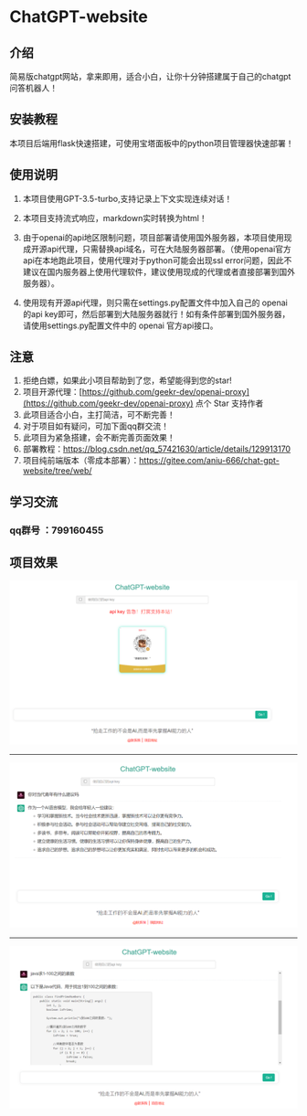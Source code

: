 # ChatGPT-website


## 介绍

简易版chatgpt网站，拿来即用，适合小白，让你十分钟搭建属于自己的chatgpt问答机器人！


## 安装教程

本项目后端用flask快速搭建，可使用宝塔面板中的python项目管理器快速部署！


## 使用说明

1.  本项目使用GPT-3.5-turbo,支持记录上下文实现连续对话！

2.  本项目支持流式响应，markdown实时转换为html！

3.  由于openai的api地区限制问题，项目部署请使用国外服务器，本项目使用现成开源api代理，只需替换api域名，可在大陆服务器部署。（使用openai官方api在本地跑此项目，使用代理对于python可能会出现ssl error问题，因此不建议在国内服务器上使用代理软件，建议使用现成的代理或者直接部署到国外服务器）。

4.  使用现有开源api代理，则只需在settings.py配置文件中加入自己的 openai 的api key即可，然后部署到大陆服务器就行！如有条件部署到国外服务器，请使用settings.py配置文件中的 openai 官方api接口。


## 注意

1.  拒绝白嫖，如果此小项目帮助到了您，希望能得到您的star!
2.  项目开源代理：[https://github.com/geekr-dev/openai-proxy](https://github.com/geekr-dev/openai-proxy) 点个 Star 支持作者
3.  此项目适合小白，主打简洁，可不断完善！
4.  对于项目如有疑问，可加下面qq群交流！
5.  此项目为紧急搭建，会不断完善页面效果！
6.  部署教程：https://blog.csdn.net/qq_57421630/article/details/129913170
7.  项目纯前端版本（零成本部署）：https://gitee.com/aniu-666/chat-gpt-website/tree/web/

## 学习交流 

### qq群号 ：799160455


## 项目效果

![示例图一](./%E9%A1%B9%E7%9B%AE%E7%A4%BA%E4%BE%8B%E5%9B%BE%E7%89%87%E4%B8%80.png)

---

![示例图二](./%E9%A1%B9%E7%9B%AE%E7%A4%BA%E4%BE%8B%E5%9B%BE%E7%89%87%E4%BA%8C.png)

---

![示例图三](./%E9%A1%B9%E7%9B%AE%E6%98%BE%E7%A4%BA%E5%9B%BE%E7%89%87%E4%B8%89.png)
